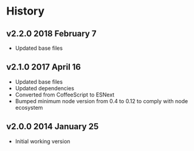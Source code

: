 # History

## v2.2.0 2018 February 7
- Updated base files

## v2.1.0 2017 April 16
- Updated base files
- Updated dependencies
- Converted from CoffeeScript to ESNext
- Bumped minimum node version from 0.4 to 0.12 to comply with node ecosystem

## v2.0.0 2014 January 25
- Initial working version
